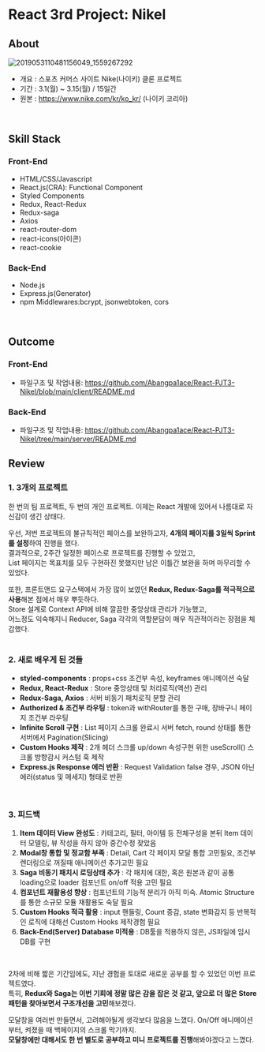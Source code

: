 # React 3rd Project: Nikel

## About
![2019053110481156049_1559267292](https://user-images.githubusercontent.com/67219914/111315057-5c3a9100-86a5-11eb-9129-c64a9cb7213d.jpeg)
- 개요 : 스포츠 커머스 사이트 Nike(나이키) 클론 프로젝트
- 기간 : 3.1(월) ~ 3.15(월) / 15일간
- 원본 : https://www.nike.com/kr/ko_kr/ (나이키 코리아)
<br />

## Skill Stack
### Front-End
- HTML/CSS/Javascript
- React.js(CRA): Functional Component
- Styled Components
- Redux, React-Redux
- Redux-saga
- Axios
- react-router-dom
- react-icons(아이콘)
- react-cookie

### Back-End
- Node.js
- Express.js(Generator)
- npm Middlewares:bcrypt, jsonwebtoken, cors
<br />

## Outcome
<!-- ![AirTnT_500_5](https://user-images.githubusercontent.com/67219914/109272810-bb4e7800-7854-11eb-87a0-a30a52507371.gif) -->

### Front-End
- 파일구조 및 작업내용: https://github.com/Abangpa1ace/React-PJT3-Nikel/blob/main/client/README.md

### Back-End
- 파일구조 및 작업내용: https://github.com/Abangpa1ace/React-PJT3-Nikel/tree/main/server/README.md

## Review
### 1. 3개의 프로젝트
한 번의 팀 프로젝트, 두 번의 개인 프로젝트. 이제는 React 개발에 있어서 나름대로 자신감이 생긴 상태다.

우선, 저번 프로젝트의 불규칙적인 페이스를 보완하고자, **4개의 페이지를 3일씩 Sprint를 설정**하여 진행을 했다.<br />
결과적으로, 2주간 일정한 페이스로 프로젝트를 진행할 수 있었고,<br />
List 페이지는 목표치를 모두 구현하진 못했지만 남은 이틀간 보완을 하며 마무리할 수 있었다.

또한, 프론트앤드 요구스택에서 가장 많이 보였던 **Redux, Redux-Saga를 적극적으로 사용**해본 점에서 매우 뿌듯하다.<br />
Store 설계로 Context API에 비해 깔끔한 중앙상태 관리가 가능했고,<br />
어느정도 익숙해지니 Reducer, Saga 각각의 역할분담이 매우 직관적이라는 장점을 체감했다.<br />
<br />

### 2. 새로 배우게 된 것들
- **styled-components** : props+css 조건부 속성, keyframes 애니메이션 숙달
- **Redux, React-Redux** : Store 중앙상태 및 처리로직(액션) 관리
- **Redux-Saga, Axios** : 서버 비동기 패치로직 분할 관리
- **Authorized & 조건부 라우팅** : token과 withRouter를 통한 구매, 장바구니 페이지 조건부 라우팅
- **Infinite Scroll 구현** : List 페이지 스크롤 완료시 서버 fetch, round 상태를 통한 서버에서 Pagination(Slicing)
- **Custom Hooks 제작** : 2개 헤더 스크롤 up/down 속성구현 위한 useScroll() 스크롤 방향감시 커스텀 훅 제작
- **Express.js Response 에러 반환** : Request Validation false 경우, JSON 아닌 에러(status 및 메세지) 형태로 반환
<br />

### 3. 피드백
1) **Item 데이터 View 완성도** : 카테고리, 필터, 아이템 등 전체구성을 본뒤 Item 데이터 모델링, 뷰 작성을 하지 않아 중간수정 잦았음
2) **Modal창 통합 및 정교함 부족** : Detail, Cart 각 페이지 모달 통합 고민필요, 조건부 렌더링으로 꺼질때 애니메이션 추가고민 필요
3) **Saga 비동기 패치시 로딩상태 추가** : 각 패치에 대한, 혹은 원본과 같이 공통 loading으로 loader 컴포넌트 on/off 적용 고민 필요
4) **컴포넌트 재활용성 향상** : 컴포넌트의 기능적 분리가 아직 미숙. Atomic Structure를 통한 소규모 모듈 재활용도 숙달 필요
5) **Custom Hooks 적극 활용** : input 핸들링, Count 증감, state 변화감지 등 반복적인 로직에 대해선 Custom Hooks 제작경험 필요
6) **Back-End(Server) Database 미적용** : DB툴을 적용하지 않은, JS파일에 임시DB를 구현
<br />

2차에 비해 짧은 기간임에도, 지난 경험을 토대로 새로운 공부를 할 수 있었던 이번 프로젝트였다.<br />
특히, **Redux와 Saga는 이번 기회에 정말 많은 감을 잡은 것 같고, 앞으로 더 많은 Store 패턴을 찾아보면서 구조개선을 고민**해보겠다.

모달창을 여러번 만들면서, 고려해야될게 생각보다 많음을 느꼈다. On/Off 애니메이션부터, 켜졌을 때 백페이지의 스크롤 막기까지.<br />
**모달창에만 대해서도 한 번 별도로 공부하고 미니 프로젝트를 진행**해봐야겠다고 느꼈다.
